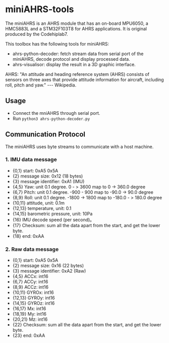 # miniAHRS-tools

The miniAHRS is an AHRS module that has an on-board MPU6050, a HMC5883L and a STM32F103T8 for AHRS applications. It is original produced by the Codehiplab7. 

This toolbox has the following tools for miniAHRS:

- ahrs-python-decoder: fetch stream data from serial port of the miniAHRS, decode protocol and display processed data.
- ahrs-visualisor: display the result in a 3D graphic interface.

AHRS: "An attitude and heading reference system (AHRS) consists of sensors on three axes that provide attitude information for aircraft, including roll, pitch and yaw." --- Wikipedia. 

## Usage

- Connect the mniAHRS through serial port.
- Run `python3 ahrs-python-decoder.py`


## Communication Protocol
The miniAHRS uses byte streams to communicate with a host machine.

### 1. IMU data message
- {0,1} start: 0xA5 0x5A
- {2} message size: 0x12 (18 bytes)
- {3} message identifier: 0xA1 (IMU)
- {4,5} Yaw: unit 0.1 degree. 0 - > 3600 map to 0 -> 360.0 degree
- {6,7} Pitch: unit 0.1 degree. -900 - 900 map to -90.0 -> 90.0 degree
- {8,9} Roll: unit 0.1 degree. -1800 -> 1800 map to -180.0 - > 180.0 degree
- {10,11} attitude, unit: 0.1m
- {12,13} temperature, unit: 0.1
- {14,15} barometric pressure, unit: 10Pa
- {16} IMU decode speed (per second)。
- {17} Checksum: sum all the data apart from the start, and get the lower byte.
- {18} end: 0xAA


### 2. Raw data message
- {0,1} start: 0xA5 0x5A
- {2} message size: 0x16 (22 bytes)
- {3} message identifier: 0xA2 (Raw)
- {4,5} ACCx: int16
- {6,7} ACCy: int16
- {8,9} ACCz: int16
- {10,11} GYROx: int16
- {12,13} GYROy: int16
- {14,15} GYROz:  int16
- {16,17} Mx: int16
- {18,19} My: int16
- {20,21} Mz: int16
- {22} Checksum: sum all the data apart from the start, and get the lower byte.
- {23} end: 0xAA
